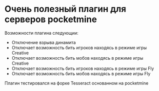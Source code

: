 # Очень полезный плагин для серверов pocketmine

Возможности плагина следующии:

- Отключение взрыва динамита
- Отключает возможность бить игроков находясь в режиме игры Creative
- Отключает возможность бить мобов находясь в режиме игры Creative
- Отключает возможность бить игроков находясь в режиме игры Fly
- Отключает возможность бить мобов находясь в режиме игры Fly

Плагин тестировался на форке Tesseract основанном на pocketmine
